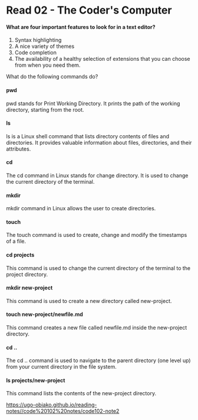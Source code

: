 # Read 02 - The Coder's Computer

#### What are four important features to look for in a text editor?

1. Syntax highlighting
2. A nice variety of themes
3. Code completion
4. The availability of a healthy selection of extensions that you can choose from when you need them. 

What do the following commands do? 
#### pwd
pwd stands for Print Working Directory. It prints the path of the working directory, starting from the root.

#### ls
ls is a Linux shell command that lists directory contents of files and directories. It provides valuable information about files, directories, and their attributes.

#### cd
The cd command in Linux stands for change directory. It is used to change the current directory of the terminal.

#### mkdir
mkdir command in Linux allows the user to create directories.

#### touch
The touch command is used to create, change and modify the timestamps of a file.


#### cd projects
This command is used to change the current directory of the terminal to the project directory.

#### mkdir new-project
This command is used to create a new directory called new-project.

#### touch new-project/newfile.md
This command creates a new file called newfile.md inside the new-project directory.

#### cd ..
The cd .. command is used to navigate to the parent directory (one level up) from your current directory in the file system.

#### ls projects/new-project
This command lists the contents of the new-project directory.



https://ugo-obiako.github.io/reading-notes//code%20102%20notes/code102-note2 


